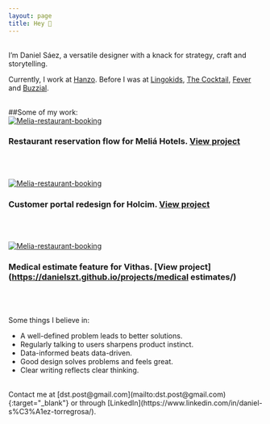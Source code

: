 ```yaml
---
layout: page
title: Hey 👋 
---
```



<br>
I’m Daniel Sáez, a versatile designer with a knack for strategy, craft and storytelling. 

Currently, I work at [Hanzo](https://hanzo.es/). Before I was at [Lingokids](https://lingokids.com/), [The Cocktail](https://the-cocktail.com/en), [Fever](https://feverup.com/) and [Buzzial](https://buzzial.com/).

<br>
##Some of my work:


<br>
<a href="https://danielszt.github.io/projects/reservation-process" target="_blank"><img src="{{ https://danielszt.github.io/ }}/assets/mb1.png" alt="Melia-restaurant-booking" class="inline"/></a>


### Restaurant reservation flow for Meliá Hotels.  [View project](https://danielszt.github.io/projects/reservation-process/)

<br>
<br>

<a href="https://danielszt.github.io/projects/customer-portal" target="_blank"><img src="{{ https://danielszt.github.io/ }}/assets/hcp1.png" alt="Melia-restaurant-booking" class="inline"/></a>


### Customer portal redesign for Holcim.  [View project](https://danielszt.github.io/projects/reservation-process/)

<br>
<br>

<a href="https://danielszt.github.io/projects/medical estimates" target="_blank"><img src="{{ https://danielszt.github.io/ }}/assets/VIT0.png" alt="Melia-restaurant-booking" class="inline"/></a>


### Medical estimate feature for Vithas.  [View project](https://danielszt.github.io/projects/medical estimates/)

<br>
<br>


<br>
Some things I believe in:

- A well-defined problem leads to better solutions.
- Regularly talking to users sharpens product instinct.
- Data-informed beats data-driven.
- Good design solves problems and feels great.
- Clear writing reflects clear thinking.

<br>
Contact me at [dst.post@gmail.com](mailto:dst.post@gmail.com){:target="_blank"} or through [LinkedIn](https://www.linkedin.com/in/daniel-s%C3%A1ez-torregrosa/).

